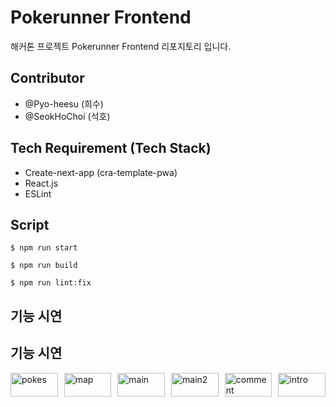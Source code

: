 # Pokerunner Frontend

해커톤 프로젝트 Pokerunner Frontend 리포지토리 입니다.

## Contributor

- @Pyo-heesu (희수)
- @SeokHoChoi (석호)

## Tech Requirement (Tech Stack)

- Create-next-app (cra-template-pwa)
- React.js
- ESLint

## Script

```
$ npm run start
```

```
$ npm run build
```

```
$ npm run lint:fix
```

## 기능 시연

## 기능 시연

<div style="display: flex; flex-wrap: wrap; gap: 10px;">

  <div style="flex: 1; max-width: 45%;">
    <img src="https://github.com/user-attachments/assets/690cf4a9-9a81-4726-ad24-e89fe6ea9ac1" alt="pokes" style="width: 100%; height: auto;">
  </div>

  <div style="flex: 1; max-width: 45%;">
    <img src="https://github.com/user-attachments/assets/860fdaf4-a6ee-45bb-85f5-15fd13e524d1" alt="map" style="width: 100%; height: auto;">
  </div>

  <div style="flex: 1; max-width: 45%;">
    <img src="https://github.com/user-attachments/assets/7ad0c0df-a82e-43ff-94de-225733dd3d96" alt="main" style="width: 100%; height: auto;">
  </div>

  <div style="flex: 1; max-width: 45%;">
    <img src="https://github.com/user-attachments/assets/1e33e3f1-decf-4220-b637-683b88345988" alt="main2" style="width: 100%; height: auto;">
  </div>

  <div style="flex: 1; max-width: 45%;">
    <img src="https://github.com/user-attachments/assets/89b6ee0e-a1e1-4554-bae8-751e14d298f7" alt="comment" style="width: 100%; height: auto;">
  </div>

  <div style="flex: 1; max-width: 45%;">
    <img src="https://github.com/user-attachments/assets/8584db7b-db8e-4286-a7f5-974710c5a516" alt="intro" style="width: 100%; height: auto;">
  </div>

</div>

